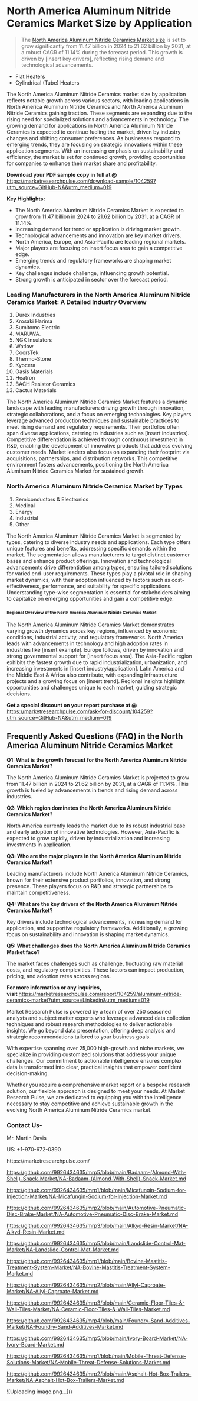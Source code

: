 <h1>North America Aluminum Nitride Ceramics Market&nbsp;Size by Application</h1><blockquote><p>The <a href="https://marketresearchpulse.com/download-sample/104259?utm_source=GitHub-NA&amp;utm_medium=019">North America Aluminum Nitride Ceramics Market size</a> is set to grow significantly from 11.47 billion in 2024 to 21.62 billion by 2031, at a robust CAGR of 11.14% during the forecast period. This growth is driven by [insert key drivers], reflecting rising demand and technological advancements.</p></blockquote><ul><li>Flat Heaters<li> Cylindrical (Tube) Heaters</li></ul><p>The North America Aluminum Nitride Ceramics market size by application reflects notable growth across various sectors, with leading applications in North America Aluminum Nitride Ceramics and North America Aluminum Nitride Ceramics gaining traction. These segments are expanding due to the rising need for specialized solutions and advancements in technology. The growing demand for applications in North America Aluminum Nitride Ceramics is expected to continue fueling the market, driven by industry changes and shifting consumer preferences. As businesses respond to emerging trends, they are focusing on strategic innovations within these application segments. With an increasing emphasis on sustainability and efficiency, the market is set for continued growth, providing opportunities for companies to enhance their market share and profitability.</p><p><strong>Download your PDF sample copy in full at @ </strong><a href="https://marketresearchpulse.com/download-sample/104259?utm_source=GitHub-NA&amp;utm_medium=019">https://marketresearchpulse.com/download-sample/104259?utm_source=GitHub-NA&amp;utm_medium=019</a></p><p><strong>Key Highlights: </strong></p><ul><li>The North America Aluminum Nitride Ceramics Market is expected to grow from 11.47 billion in 2024 to 21.62 billion by 2031, at a CAGR of 11.14%.</li><li>Increasing demand for trend or application is driving market growth.</li><li>Technological advancements and innovation are key market drivers.</li><li>North America, Europe, and Asia-Pacific are leading regional markets.</li><li>Major players are focusing on insert focus area to gain a competitive edge.</li><li>Emerging trends and regulatory frameworks are shaping market dynamics.</li><li>Key challenges include challenge, influencing growth potential.</li><li>Strong growth is anticipated in sector over the forecast period.</li></ul><h3>Leading Manufacturers in the North America Aluminum Nitride Ceramics Market: A Detailed Industry Overview</h3><ol><li>Durex Industries</li><li>Krosaki Harima</li><li>Sumitomo Electric</li><li>MARUWA.</li><li>NGK Insulators</li><li>Watlow</li><li>CoorsTek</li><li>Thermo-Stone</li><li>Kyocera</li><li>Oasis Materials</li><li>Heatron</li><li>BACH Resistor Ceramics</li><li>Cactus Materials</li></ol><div class="flex max-w-full flex-col flex-grow"><div class="min-h-8 text-message flex w-full flex-col items-end gap-2 whitespace-normal break-words [.text-message+&amp;]:mt-5" dir="auto" data-message-author-role="assistant" data-message-id="fd8432e4-4910-450d-b182-61b7bfb0a01f" data-message-model-slug="gpt-4o"><div class="flex w-full flex-col gap-1 empty:hidden first:pt-[3px]"><div class="markdown prose w-full break-words dark:prose-invert light"><p>The North America Aluminum Nitride Ceramics Market features a dynamic landscape with leading manufacturers driving growth through innovation, strategic collaborations, and a focus on emerging technologies. Key players leverage advanced production techniques and sustainable practices to meet rising demand and regulatory requirements. Their portfolios often span diverse applications, catering to industries such as [insert industries]. Competitive differentiation is achieved through continuous investment in R&amp;D, enabling the development of innovative products that address evolving customer needs. Market leaders also focus on expanding their footprint via acquisitions, partnerships, and distribution networks. This competitive environment fosters advancements, positioning the North America Aluminum Nitride Ceramics Market for sustained growth.</p></div></div></div></div><h3>North America Aluminum Nitride Ceramics Market by Types</h3><ol><li>Semiconductors & Electronics<li> Medical<li> Energy<li> Industrial<li> Other</li></ol><div class="flex max-w-full flex-col flex-grow"><div class="min-h-8 text-message flex w-full flex-col items-end gap-2 whitespace-normal break-words [.text-message+&amp;]:mt-5" dir="auto" data-message-author-role="assistant" data-message-id="084470be-0bb7-4664-bddf-5156b4f41249" data-message-model-slug="gpt-4o-mini"><div class="flex w-full flex-col gap-1 empty:hidden first:pt-[3px]"><div class="markdown prose w-full break-words dark:prose-invert light"><p>The North America Aluminum Nitride Ceramics Market is segmented by types, catering to diverse industry needs and applications. Each type offers unique features and benefits, addressing specific demands within the market. The segmentation allows manufacturers to target distinct customer bases and enhance product offerings. Innovation and technological advancements drive differentiation among types, ensuring tailored solutions for varied end-user requirements. These types play a pivotal role in shaping market dynamics, with their adoption influenced by factors such as cost-effectiveness, performance, and suitability for specific applications. Understanding type-wise segmentation is essential for stakeholders aiming to capitalize on emerging opportunities and gain a competitive edge.</p></div></div></div></div><h3><span style="font-size: 11px;">Regional Overview of the North America Aluminum Nitride Ceramics Market</span></h3><div class="flex max-w-full flex-col flex-grow"><div class="min-h-8 text-message flex w-full flex-col items-end gap-2 whitespace-normal break-words [.text-message+&amp;]:mt-5" dir="auto" data-message-author-role="assistant" data-message-id="e9038762-ce64-4e30-91c9-9bd413514231" data-message-model-slug="gpt-4o-mini"><div class="flex w-full flex-col gap-1 empty:hidden first:pt-[3px]"><div class="markdown prose w-full break-words dark:prose-invert light"><p>The North America Aluminum Nitride Ceramics Market demonstrates varying growth dynamics across key regions, influenced by economic conditions, industrial activity, and regulatory frameworks. North America leads with advancements in technology and high adoption rates in industries like [insert example]. Europe follows, driven by innovation and strong governmental support for [insert focus area]. The Asia-Pacific region exhibits the fastest growth due to rapid industrialization, urbanization, and increasing investments in [insert industry/application]. Latin America and the Middle East &amp; Africa also contribute, with expanding infrastructure projects and a growing focus on [insert trend]. Regional insights highlight opportunities and challenges unique to each market, guiding strategic decisions.</p></div></div></div></div><p><strong>Get a special discount on your report purchase at @ </strong><a href="https://marketresearchpulse.com/ask-for-discount/104259?utm_source=GitHub-NA&amp;utm_medium=019">https://marketresearchpulse.com/ask-for-discount/104259?utm_source=GitHub-NA&amp;utm_medium=019</a></p><h2>Frequently Asked Questions (FAQ) in the North America Aluminum Nitride Ceramics Market</h2><p><strong>Q1: What is the growth forecast for the North America Aluminum Nitride Ceramics Market?</strong></p><p>The North America Aluminum Nitride Ceramics Market is projected to grow from 11.47 billion in 2024 to 21.62 billion by 2031, at a CAGR of 11.14%. This growth is fueled by advancements in trends and rising demand across industries.</p><p><strong>Q2: Which region dominates the North America Aluminum Nitride Ceramics Market?</strong></p><p>North America currently leads the market due to its robust industrial base and early adoption of innovative technologies. However, Asia-Pacific is expected to grow rapidly, driven by industrialization and increasing investments in application.</p><p><strong>Q3: Who are the major players in the North America Aluminum Nitride Ceramics Market?</strong></p><p>Leading manufacturers include North America Aluminum Nitride Ceramics, known for their extensive product portfolios, innovation, and strong presence. These players focus on R&amp;D and strategic partnerships to maintain competitiveness.</p><p><strong>Q4: What are the key drivers of the North America Aluminum Nitride Ceramics Market?</strong></p><p>Key drivers include technological advancements, increasing demand for application, and supportive regulatory frameworks. Additionally, a growing focus on sustainability and innovation is shaping market dynamics.</p><p><strong>Q5: What challenges does the North America Aluminum Nitride Ceramics Market face?</strong></p><p>The market faces challenges such as challenge, fluctuating raw material costs, and regulatory complexities. These factors can impact production, pricing, and adoption rates across regions.</p><p><strong>For more information or any inquiries, visit&nbsp;</strong><a href="https://marketresearchpulse.com/report/104259/aluminum-nitride-ceramics-market?utm_source=Linkedin&utm_medium=019">https://marketresearchpulse.com/report/104259/aluminum-nitride-ceramics-market?utm_source=Linkedin&utm_medium=019</a></p><p>Market Research Pulse is powered by a team of over 250 seasoned analysts and subject matter experts who leverage advanced data collection techniques and robust research methodologies to deliver actionable insights. We go beyond data presentation, offering deep analysis and strategic recommendations tailored to your business goals.</p><p>With expertise spanning over 25,000 high-growth and niche markets, we specialize in providing customized solutions that address your unique challenges. Our commitment to actionable intelligence ensures complex data is transformed into clear, practical insights that empower confident decision-making.</p><p>Whether you require a comprehensive market report or a bespoke research solution, our flexible approach is designed to meet your needs. At Market Research Pulse, we are dedicated to equipping you with the intelligence necessary to stay competitive and achieve sustainable growth in the evolving North America Aluminum Nitride Ceramics market.</p><h3><strong>Contact Us-</strong></h3><p>Mr. Martin Davis</p><p>US: +1-970-672-0390</p><p>https://marketresearchpulse.com/</p><p><a href="https://github.com/9926434635/mrp5/blob/main/Badaam-(Almond-With-Shell)-Snack-Market/NA-Badaam-(Almond-With-Shell)-Snack-Market.md">https://github.com/9926434635/mrp5/blob/main/Badaam-(Almond-With-Shell)-Snack-Market/NA-Badaam-(Almond-With-Shell)-Snack-Market.md</a></p><p><a href="https://github.com/9926434635/mrp1/blob/main/Micafungin-Sodium-for-Injection-Market/NA-Micafungin-Sodium-for-Injection-Market.md">https://github.com/9926434635/mrp1/blob/main/Micafungin-Sodium-for-Injection-Market/NA-Micafungin-Sodium-for-Injection-Market.md</a></p><p><a href="https://github.com/9926434635/mrp2/blob/main/Automotive-Pneumatic-Disc-Brake-Market/NA-Automotive-Pneumatic-Disc-Brake-Market.md">https://github.com/9926434635/mrp2/blob/main/Automotive-Pneumatic-Disc-Brake-Market/NA-Automotive-Pneumatic-Disc-Brake-Market.md</a></p><p><a href="https://github.com/9926434635/mrp3/blob/main/Alkyd-Resin-Market/NA-Alkyd-Resin-Market.md">https://github.com/9926434635/mrp3/blob/main/Alkyd-Resin-Market/NA-Alkyd-Resin-Market.md</a></p><p><a href="https://github.com/9926434635/mrp5/blob/main/Landslide-Control-Mat-Market/NA-Landslide-Control-Mat-Market.md">https://github.com/9926434635/mrp5/blob/main/Landslide-Control-Mat-Market/NA-Landslide-Control-Mat-Market.md</a></p><p><a href="https://github.com/9926434635/mrp1/blob/main/Bovine-Mastitis-Treatment-System-Market/NA-Bovine-Mastitis-Treatment-System-Market.md">https://github.com/9926434635/mrp1/blob/main/Bovine-Mastitis-Treatment-System-Market/NA-Bovine-Mastitis-Treatment-System-Market.md</a></p><p><a href="https://github.com/9926434635/mrp2/blob/main/Allyl-Caproate-Market/NA-Allyl-Caproate-Market.md">https://github.com/9926434635/mrp2/blob/main/Allyl-Caproate-Market/NA-Allyl-Caproate-Market.md</a></p><p><a href="https://github.com/9926434635/mrp3/blob/main/Ceramic-Floor-Tiles-&-Wall-Tiles-Market/NA-Ceramic-Floor-Tiles-&-Wall-Tiles-Market.md">https://github.com/9926434635/mrp3/blob/main/Ceramic-Floor-Tiles-&-Wall-Tiles-Market/NA-Ceramic-Floor-Tiles-&-Wall-Tiles-Market.md</a></p><p><a href="https://github.com/9926434635/mrp4/blob/main/Foundry-Sand-Additives-Market/NA-Foundry-Sand-Additives-Market.md">https://github.com/9926434635/mrp4/blob/main/Foundry-Sand-Additives-Market/NA-Foundry-Sand-Additives-Market.md</a></p><p><a href="https://github.com/9926434635/mrp5/blob/main/Ivory-Board-Market/NA-Ivory-Board-Market.md">https://github.com/9926434635/mrp5/blob/main/Ivory-Board-Market/NA-Ivory-Board-Market.md</a></p><p><a href="https://github.com/9926434635/mrp1/blob/main/Mobile-Threat-Defense-Solutions-Market/NA-Mobile-Threat-Defense-Solutions-Market.md">https://github.com/9926434635/mrp1/blob/main/Mobile-Threat-Defense-Solutions-Market/NA-Mobile-Threat-Defense-Solutions-Market.md</a></p><p><a href="https://github.com/9926434635/mrp2/blob/main/Asphalt-Hot-Box-Trailers-Market/NA-Asphalt-Hot-Box-Trailers-Market.md">https://github.com/9926434635/mrp2/blob/main/Asphalt-Hot-Box-Trailers-Market/NA-Asphalt-Hot-Box-Trailers-Market.md</a></p>
![Uploading image.png…]()
